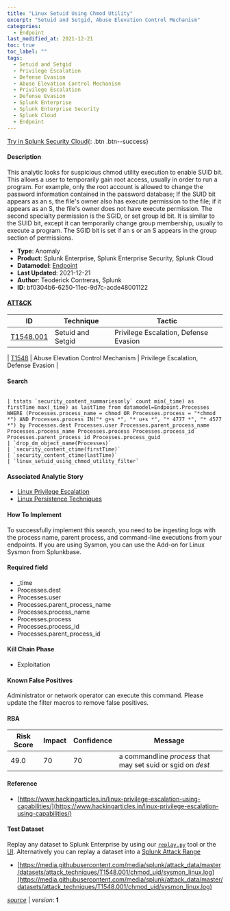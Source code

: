 ```yaml
---
title: "Linux Setuid Using Chmod Utility"
excerpt: "Setuid and Setgid, Abuse Elevation Control Mechanism"
categories:
  - Endpoint
last_modified_at: 2021-12-21
toc: true
toc_label: ""
tags:
  - Setuid and Setgid
  - Privilege Escalation
  - Defense Evasion
  - Abuse Elevation Control Mechanism
  - Privilege Escalation
  - Defense Evasion
  - Splunk Enterprise
  - Splunk Enterprise Security
  - Splunk Cloud
  - Endpoint
---
```




[Try in Splunk Security Cloud](https://www.splunk.com/en_us/cyber-security.html){: .btn .btn--success}

#### Description

This analytic looks for suspicious chmod utility execution to enable SUID bit. This allows a user to temporarily gain root access, usually in order to run a program. For example, only the root account is allowed to change the password information contained in the password database; If the SUID bit appears as an s, the file&#39;s owner also has execute permission to the file; if it appears as an S, the file&#39;s owner does not have execute permission. The second specialty permission is the SGID, or set group id bit. It is similar to the SUID bit, except it can temporarily change group membership, usually to execute a program. The SGID bit is set if an s or an S appears in the group section of permissions.

- **Type**: Anomaly
- **Product**: Splunk Enterprise, Splunk Enterprise Security, Splunk Cloud
- **Datamodel**: [Endpoint](https://docs.splunk.com/Documentation/CIM/latest/User/Endpoint)
- **Last Updated**: 2021-12-21
- **Author**: Teoderick Contreras, Splunk
- **ID**: bf0304b6-6250-11ec-9d7c-acde48001122


#### [ATT&CK](https://attack.mitre.org/)

| ID          | Technique   | Tactic         |
| ----------- | ----------- |--------------- |
| [T1548.001](https://attack.mitre.org/techniques/T1548/001/) | Setuid and Setgid | Privilege Escalation, Defense Evasion |

| [T1548](https://attack.mitre.org/techniques/T1548/) | Abuse Elevation Control Mechanism | Privilege Escalation, Defense Evasion |

#### Search

```

| tstats `security_content_summariesonly` count min(_time) as firstTime max(_time) as lastTime from datamodel=Endpoint.Processes WHERE (Processes.process_name = chmod OR Processes.process = "*chmod *") AND Processes.process IN("* g+s *", "* u+s *", "* 4777 *", "* 4577 *") by Processes.dest Processes.user Processes.parent_process_name Processes.process_name Processes.process Processes.process_id Processes.parent_process_id Processes.process_guid 
| `drop_dm_object_name(Processes)` 
| `security_content_ctime(firstTime)` 
| `security_content_ctime(lastTime)` 
| `linux_setuid_using_chmod_utility_filter`
```

#### Associated Analytic Story
* [Linux Privilege Escalation](/stories/linux_privilege_escalation)
* [Linux Persistence Techniques](/stories/linux_persistence_techniques)


#### How To Implement
To successfully implement this search, you need to be ingesting logs with the process name, parent process, and command-line executions from your endpoints. If you are using Sysmon, you can use the Add-on for Linux Sysmon from Splunkbase.

#### Required field
* _time
* Processes.dest
* Processes.user
* Processes.parent_process_name
* Processes.process_name
* Processes.process
* Processes.process_id
* Processes.parent_process_id


#### Kill Chain Phase
* Exploitation


#### Known False Positives
Administrator or network operator can execute this command. Please update the filter macros to remove false positives.


#### RBA

| Risk Score  | Impact      | Confidence   | Message      |
| ----------- | ----------- |--------------|--------------|
| 49.0 | 70 | 70 | a commandline $process$ that may set suid or sgid on $dest$ |




#### Reference

* [https://www.hackingarticles.in/linux-privilege-escalation-using-capabilities/](https://www.hackingarticles.in/linux-privilege-escalation-using-capabilities/)



#### Test Dataset
Replay any dataset to Splunk Enterprise by using our [`replay.py`](https://github.com/splunk/attack_data#using-replaypy) tool or the [UI](https://github.com/splunk/attack_data#using-ui).
Alternatively you can replay a dataset into a [Splunk Attack Range](https://github.com/splunk/attack_range#replay-dumps-into-attack-range-splunk-server)

* [https://media.githubusercontent.com/media/splunk/attack_data/master/datasets/attack_techniques/T1548.001/chmod_uid/sysmon_linux.log](https://media.githubusercontent.com/media/splunk/attack_data/master/datasets/attack_techniques/T1548.001/chmod_uid/sysmon_linux.log)



[*source*](https://github.com/splunk/security_content/tree/develop/detections/endpoint/linux_setuid_using_chmod_utility.yml) \| *version*: **1**